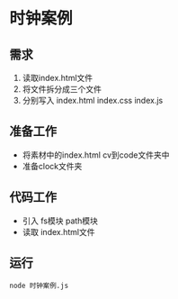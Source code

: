 # 时钟案例

## 需求

1. 读取index.html文件
2. 将文件拆分成三个文件
3. 分别写入 index.html index.css index.js

## 准备工作

- 将素材中的index.html cv到code文件夹中
- 准备clock文件夹

## 代码工作

- 引入 fs模块 path模块
- 读取 index.html文件

## 运行

`node 时钟案例.js`
